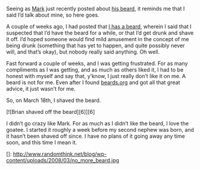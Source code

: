 Seeing as [Mark][1] just recently posted about [his beard][2], it reminds me that I said I’d talk about mine, so here goes.

A couple of weeks ago, I had posted that [I has a beard][3], wherein I said that I suspected that I’d have the beard for a while, or that I’d get drunk and shave it off. I’d hoped someone would find mild amusement in the concept of me being drunk (something that has yet to happen, and quite possibly never will, and that’s okay), but nobody really said anything. Oh well.

Fast forward a couple of weeks, and I was getting frustrated. For as many compliments as I was getting, and as much as others liked it, I had to be honest with myself and say that, y’know, I just really don’t like it on me. A beard is not for me. Even after I found [beards.org][4] and got all that great advice, it just wasn’t for me.

So, on March 18th, I shaved the beard.

[![Brian shaved off the beard][6]][6]

I didn’t go crazy like Mark. For as much as I didn’t like the beard, I love the goatee. I started it roughly a week before my second nephew was born, and it hasn’t been shaved off since. I have no plans of it going away any time soon, and this time I mean it.

 [1]: http://www.madmup.com "MadMup.com"
 [2]: http://www.madmup.com/2008/03/smooth-criminal.html "MadMup.com: Smooth Criminal"
 [3]: http://www.randomthink.net/blog/2008/03/05/i-has-a-beard "RandomThink.net: I Has A Beard"
 [4]: http://www.beards.org
 []: http://www.randomthink.net/blog/wp-content/uploads/2008/03/no_more_beard.jpg